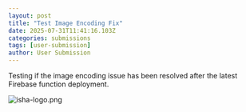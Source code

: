 ```yaml
---
layout: post
title: "Test Image Encoding Fix"
date: 2025-07-31T11:41:16.103Z
categories: submissions
tags: [user-submission]
author: User Submission
---
```


Testing if the image encoding issue has been resolved after the latest Firebase function deployment.


![isha-logo.png](https://github.com/pocha/iyc/blob/master/_posts/2025-07-31-test-image-encoding-fix/2025-07-31-test-image-encoding-fix-isha-logo.png?raw=true)
